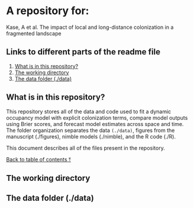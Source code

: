# A repository for:

Kase, A et al. The impact of local and long-distance colonization in a fragmented landscape

## Links to different parts of the readme file

1. [What is in this repository?](##what-is-in-this-repository?)
2. [The working directory](##the-working-directory)
3. [The data folder (./data)](##the-data-folder-(./data))

## What is in this repository?
This repository stores all of the data and code used to fit a dynamic occupancy model with explicit colonization terms, compare model outputs using Brier scores, and forecast model estimates across space and time. The folder organization separates the data `(./data)`, figures from the manuscript (./figures), nimble models (./nimble), and the R code (./R).

This document describes all of the files present in the repository.

[Back to table of contents ⤒](##links-to-different-parts-of-the-readme-file)

## The working directory

## The data folder (./data)
